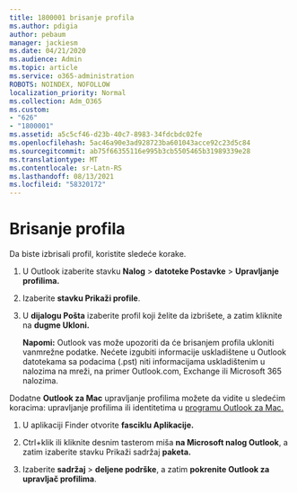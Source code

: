 ```yaml
---
title: 1800001 brisanje profila
ms.author: pdigia
author: pebaum
manager: jackiesm
ms.date: 04/21/2020
ms.audience: Admin
ms.topic: article
ms.service: o365-administration
ROBOTS: NOINDEX, NOFOLLOW
localization_priority: Normal
ms.collection: Adm_O365
ms.custom:
- "626"
- "1800001"
ms.assetid: a5c5cf46-d23b-40c7-8983-34fdcbdc02fe
ms.openlocfilehash: 5ac46a90e3ad928723ba601043acce92c23d5c84
ms.sourcegitcommit: ab75f66355116e995b3cb5505465b31989339e28
ms.translationtype: MT
ms.contentlocale: sr-Latn-RS
ms.lasthandoff: 08/13/2021
ms.locfileid: "58320172"
---
```

# <a name="delete-a-profile"></a>Brisanje profila

Da biste izbrisali profil, koristite sledeće korake.
  
1. U Outlook izaberite stavku **Nalog** \> **datoteke Postavke** \> **Upravljanje profilima.**

2. Izaberite **stavku Prikaži profile**.

3. U **dijalogu Pošta** izaberite profil koji želite da izbrišete, a zatim kliknite na **dugme Ukloni.**

    **Napomi:** Outlook vas može upozoriti da će brisanjem profila ukloniti vanmrežne podatke. Nećete izgubiti informacije uskladištene u Outlook datotekama sa podacima (.pst) niti informacijama uskladištenim u nalozima na mreži, na primer Outlook.com, Exchange ili Microsoft 365 nalozima.
  
Dodatne **Outlook za Mac** upravljanje profilima možete da vidite u sledećim koracima: upravljanje profilima ili identitetima u [programu Outlook za Mac.](https://support.office.com/article/fed2a955-74df-4a24-bef6-78a426958c4c.aspx)
  
1. U aplikaciji Finder otvorite **fasciklu Aplikacije.**

2. Ctrl+klik ili kliknite desnim tasterom miša **na Microsoft nalog Outlook**, a zatim izaberite stavku Prikaži sadržaj **paketa.**

3. Izaberite **sadržaj** \> **deljene podrške**, a zatim **pokrenite Outlook za upravljač profilima**.
